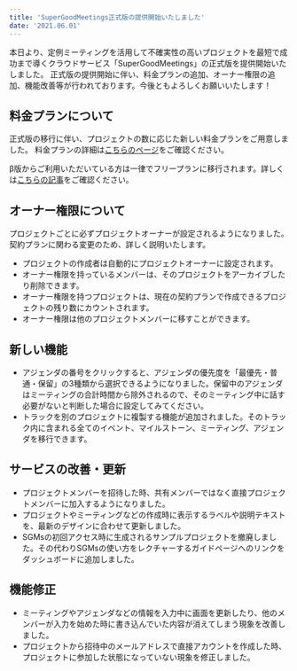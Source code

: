 ```yaml
---
title: 'SuperGoodMeetings正式版の提供開始いたしました'
date: '2021.06.01'
---
```


本日より、定例ミーティングを活用して不確実性の高いプロジェクトを最短で成功まで導くクラウドサービス「SuperGoodMeetings」の正式版を提供開始いたしました。
正式版の提供開始に伴い、料金プランの追加、オーナー権限の追加、機能改善等が行われております。今後ともよろしくお願いいたします！

## 料金プランについて
正式版の移行に伴い、プロジェクトの数に応じた新しい料金プランをご用意しました。
料金プランの詳細は[こちらのページ](https://supergoodmeetings.com/plan)をご確認ください。

β版からご利用いただいている方は一律でフリープランに移行されます。詳しくは[こちらの記事](https://supergoodmeetings.com/posts/20210524)をご確認ください。

## オーナー権限について
プロジェクトごとに必ずプロジェクトオーナーが設定されるようになりました。契約プランに関わる変更のため、詳しく説明いたします。  
- プロジェクトの作成者は自動的にプロジェクトオーナーに設定されます。  
- オーナー権限を持っているメンバーは、そのプロジェクトをアーカイブしたり削除できます。  
- オーナー権限を持つプロジェクトは、現在の契約プランで作成できるプロジェクトの残り数にカウントされます。  
- オーナー権限は他のプロジェクトメンバーに移すことができます。

## 新しい機能
- アジェンダの番号をクリックすると、アジェンダの優先度を「最優先・普通・保留」の3種類から選択できるようになりました。保留中のアジェンダはミーティングの合計時間から除外されるので、そのミーティング中に話す必要がないと判断した場合に設定してみてください。  
- トラックを別のプロジェクトに複製する機能が追加されました。そのトラック内に含まれる全てのイベント、マイルストーン、ミーティング、アジェンダを移行できます。  

## サービスの改善・更新
- プロジェクトメンバーを招待した時、共有メンバーではなく直接プロジェクトメンバーに加入するようになりました。  
- プロジェクトやミーティングなどの作成時に表示するラベルや説明テキストを、最新のデザインに合わせて更新しました。  
- SGMsの初回アクセス時に生成されるサンプルプロジェクトを撤廃しました。その代わりSGMsの使い方をレクチャーするガイドページへのリンクをダッシュボードに追加しました。  

## 機能修正
- ミーティングやアジェンダなどの情報を入力中に画面を更新したり、他のメンバーが入力を始めた時に書き込んでいた内容が消えてしまう現象を改善しました。  
- プロジェクトから招待中のメールアドレスで直接アカウントを作成した時、プロジェクトに参加した状態になっていない現象を修正しました。  
